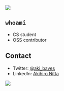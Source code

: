 [![](https://komarev.com/ghpvc/?username=akihironitta&color=green&label=visitors)](https://github.com/antonkomarev/github-profile-views-counter)  

## `whoami`
- CS student
- OSS contributor

## Contact
- Twitter: [@aki_bayes](https://twitter.com/aki_bayes)
- LinkedIn: [Akihiro Nitta](https://www.linkedin.com/in/akihironitta/)

<a href="https://github.com/anuraghazra/github-readme-stats">
  <img align="center" src="https://github-readme-stats.vercel.app/api?username=akihironitta&count_private=true&show_icons=true&include_all_commits=true&theme=solarized-light" />
</a>

